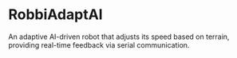 # RobbiAdaptAI
An adaptive AI-driven robot that adjusts its speed based on terrain, providing real-time feedback via serial communication.
